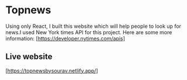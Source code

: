 # Topnews

Using only React, I built this website which will help people to look
up for news.I used New York times API for this project.
Here are some more information: [https://developer.nytimes.com/apis]

## Live website
[https://topnewsbysourav.netlify.app/]




